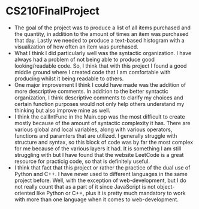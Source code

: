 # CS210FinalProject

* The goal of the project was to produce a list of all items purchased and the quantity, in addition to the amount of times an item was purchased that day. Lastly we needed to produce a text-based histogram with a visualization of how often an item was purchased.
* What I think I did particularly well was the syntactic organization. I have always had a problem of not being able to produce good looking/readable code. So, I think that with this project I found a good middle ground where I created code that I am comfortable with producing whilst it being readable to others.
* One major improvement I think I could have made was the addition of more descriptive comments. In addition to the better syntactic organization, I think descriptive comments to clarify my choices and certain function purposes would not only help others understand my thinking but also improve mine as well.
* I think the callIntFunc in the Main.cpp was the most difficult to create mostly because of the amount of syntactic complexity it has. There are various global and local variables, along with various operators, functions and paramters that are utilized. I generally struggle with structure and syntax, so this block of code was by far the most complex for me because of the various layers it had. It is something I am still struggling with but I have found that the website LeetCode is a great resource for practicig code, so that is definitely useful. 
* I think that fact that this project or rather the practice of the dual use of Python and C++. I have never used to different languages in the same project before. Well, with the exception of web-development, but I do not really count that as a part of it since JavaScript is not object-oriented like Python or C++, plus it is pretty much mandatory to work with more than one language when it comes to web-development. 
